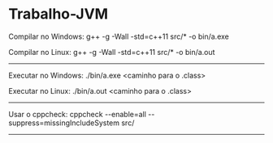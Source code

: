 # Trabalho-JVM

Compilar no Windows: g++ -g -Wall -std=c++11 src/* -o bin/a.exe

Compilar no Linux: g++ -g -Wall -std=c++11 src/* -o bin/a.out

----------------------------------------------------------------------------

Executar no Windows: ./bin/a.exe <caminho para o .class>

Executar no Linux: ./bin/a.out <caminho para o .class>

----------------------------------------------------------------------------

Usar o cppcheck: cppcheck --enable=all --suppress=missingIncludeSystem src/

----------------------------------------------------------------------------
